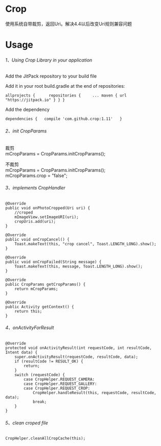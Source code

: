 # Crop

使用系统自带裁剪，返回Uri。解决4.4以后改变Uri规则兼容问题

# Usage
   
   
###### 1、Using Crop Library in your application

Add the JitPack repository to your build file

Add it in your root build.gradle at the end of repositories:  

`allprojects {     
    repositories {    
        ...
        maven { url "https://jitpack.io" }
    }
} `   

Add the dependency

`dependencies {  
    compile 'com.github.crop:1.11'  
}`
   
###### 2、init CropParams  

裁剪  
mCropParams = CropParams.initCropParams();

不裁剪  
mCropParams = CropParams.initCropParams();  
mCropParams.crop = "false";


###### 3、implements CropHandler



    @Override
    public void onPhotoCropped(Uri uri) {
        //croped
        mImageView.setImageURI(uri);
        cropUris.add(uri);
    }

    @Override
    public void onCropCancel() {
        Toast.makeText(this, "crop cancel", Toast.LENGTH_LONG).show();
    }

    @Override
    public void onCropFailed(String message) {
        Toast.makeText(this, message, Toast.LENGTH_LONG).show();
    }

    @Override
    public CropParams getCropParams() {
        return mCropParams;
    }

    @Override
    public Activity getContext() {
        return this;
    }


###### 4、onActivityForResult

    @Override
    protected void onActivityResult(int requestCode, int resultCode, Intent data) {
        super.onActivityResult(requestCode, resultCode, data);
        if (resultCode != RESULT_OK) {
            return;
        }
        switch (requestCode) {
            case CropHelper.REQUEST_CAMERA:
            case CropHelper.REQUEST_GALLERY:
            case CropHelper.REQUEST_CROP:
                CropHelper.handleResult(this, requestCode, resultCode, data);
                break;
        }
    }


###### 5、clean croped file

`CropHelper.cleanAllCropCache(this);`
